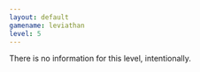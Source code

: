 ```yaml
---
layout: default
gamename: leviathan
level: 5
---
```

There is no information for this level, intentionally.
